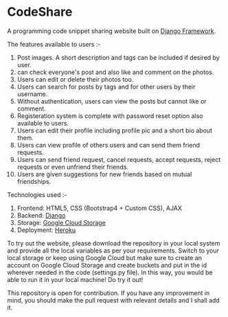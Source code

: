 # CodeShare
A programming code snippet sharing website built on [Django Framework](https://djangoproject.com/).

The features available to users :-
1) Post images.  A short description and tags can be included if desired by user.
2) can check everyone's post and also like and comment on the photos.
3) Users can edit or delete their photos too.
4) Users can search for posts by tags and for other users by their username.
5) Without authentication, users can view the posts but cannot like or comment.
6) Registeration system is complete with password reset option also available to users.
7) Users can edit their profile including profile pic and a short bio about them.
8) Users can view profile of others users and can send them friend requests.
9) Users can send friend request, cancel requests, accept requests, reject requests or even unfriend their friends.
10) Users are given suggestions for new friends based on mutual friendships.

Technologies used :-
1) Frontend: HTML5, CSS (Bootstrap4 + Custom CSS), AJAX
2) Backend: [Django](https://djangoproject.com/)
3) Storage: [Google Cloud Storage](https://cloud.google.com/)
4) Deployment: [Heroku](https://heroku.com/)

To try out the website, please download the repository in your local system and provide all the local variables as per your requirements. Switch to your local storage or keep using Google Cloud but make sure to create an account on Google Cloud Storage and create buckets and put in the id wherever needed in the code (settings.py file).
In this way, you would be able to run it in your local machine! Do try it out!

This repository is open for contribution. If you have any improvement in mind, you should make the pull request with relevant details and I shall add it.
